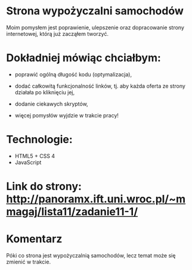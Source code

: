 # Strona wypożyczalni samochodów 

  Moim pomysłem jest poprawienie, ulepszenie oraz dopracowanie strony internetowej, którą już zacząłem tworzyć.  

# Dokładniej mówiąc chciałbym: 

- poprawić ogólną długość kodu (optymalizacja),  

- dodać całkowitą funkcjonalność linków, tj. aby każda oferta ze strony działała po kliknięciu jej,  

- dodanie ciekawych skryptów, 

- więcej pomysłów wyjdzie w trakcie pracy!  

# Technologie:  

- HTML5 + CSS 4
- JavaScript

# Link do strony: http://panoramx.ift.uni.wroc.pl/~mmagaj/lista11/zadanie11-1/

# Komentarz
Póki co strona jest wypożyczalnią samochodów, lecz temat może się zmienić w trakcie.
